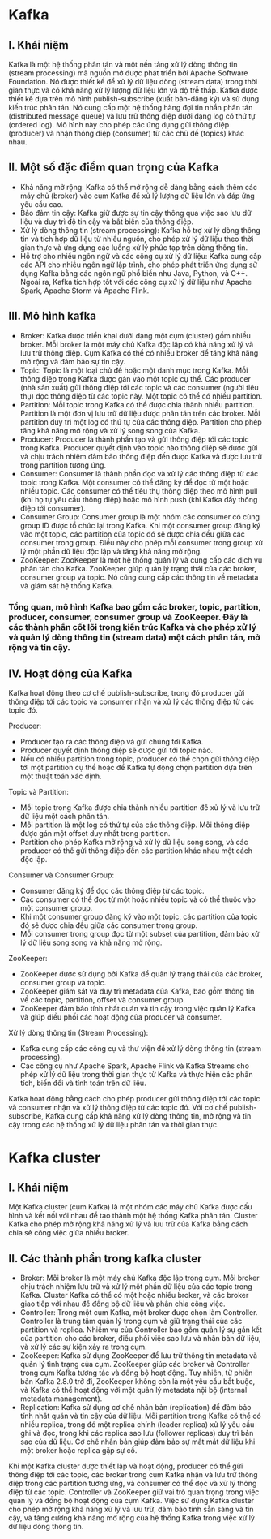 # Kafka
## I. Khái niệm
Kafka là một hệ thống phân tán và một nền tảng xử lý dòng thông tin (stream processing) mã nguồn mở được phát triển bởi Apache Software Foundation. Nó được thiết kế để xử lý dữ liệu dòng (stream data) trong thời gian thực và có khả năng xử lý lượng dữ liệu lớn và độ trễ thấp.
Kafka được thiết kế dựa trên mô hình publish-subscribe (xuất bản-đăng ký) và sử dụng kiến trúc phân tán. Nó cung cấp một hệ thống hàng đợi tin nhắn phân tán (distributed message queue) và lưu trữ thông điệp dưới dạng log có thứ tự (ordered log). Mô hình này cho phép các ứng dụng gửi thông điệp (producer) và nhận thông điệp (consumer) từ các chủ đề (topics) khác nhau.
## II. Một số đặc điểm quan trọng của Kafka
- Khả năng mở rộng: Kafka có thể mở rộng dễ dàng bằng cách thêm các máy chủ (broker) vào cụm Kafka để xử lý lượng dữ liệu lớn và đáp ứng yêu cầu cao.
- Bảo đảm tin cậy: Kafka giữ được sự tin cậy thông qua việc sao lưu dữ liệu và duy trì độ tin cậy và bất biến của thông điệp.
- Xử lý dòng thông tin (stream processing): Kafka hỗ trợ xử lý dòng thông tin và tích hợp dữ liệu từ nhiều nguồn, cho phép xử lý dữ liệu theo thời gian thực và ứng dụng các luồng xử lý phức tạp trên dòng thông tin.
- Hỗ trợ cho nhiều ngôn ngữ và các công cụ xử lý dữ liệu: Kafka cung cấp các API cho nhiều ngôn ngữ lập trình, cho phép phát triển ứng dụng sử dụng Kafka bằng các ngôn ngữ phổ biến như Java, Python, và C++. Ngoài ra, Kafka tích hợp tốt với các công cụ xử lý dữ liệu như Apache Spark, Apache Storm và Apache Flink.
## III. Mô hình kafka
- Broker: Kafka được triển khai dưới dạng một cụm (cluster) gồm nhiều broker. Mỗi broker là một máy chủ Kafka độc lập có khả năng xử lý và lưu trữ thông điệp. Cụm Kafka có thể có nhiều broker để tăng khả năng mở rộng và đảm bảo sự tin cậy.
- Topic: Topic là một loại chủ đề hoặc một danh mục trong Kafka. Mỗi thông điệp trong Kafka được gán vào một topic cụ thể. Các producer (nhà sản xuất) gửi thông điệp tới các topic và các consumer (người tiêu thụ) đọc thông điệp từ các topic này. Một topic có thể có nhiều partition.
- Partition: Mỗi topic trong Kafka có thể được chia thành nhiều partition. Partition là một đơn vị lưu trữ dữ liệu được phân tán trên các broker. Mỗi partition duy trì một log có thứ tự của các thông điệp. Partition cho phép tăng khả năng mở rộng và xử lý song song của Kafka.
- Producer: Producer là thành phần tạo và gửi thông điệp tới các topic trong Kafka. Producer quyết định vào topic nào thông điệp sẽ được gửi và chịu trách nhiệm đảm bảo thông điệp đến được Kafka và được lưu trữ trong partition tương ứng.
- Consumer: Consumer là thành phần đọc và xử lý các thông điệp từ các topic trong Kafka. Một consumer có thể đăng ký để đọc từ một hoặc nhiều topic. Các consumer có thể tiêu thụ thông điệp theo mô hình pull (khi họ tự yêu cầu thông điệp) hoặc mô hình push (khi Kafka đẩy thông điệp tới consumer).
- Consumer Group: Consumer group là một nhóm các consumer có cùng group ID được tổ chức lại trong Kafka. Khi một consumer group đăng ký vào một topic, các partition của topic đó sẽ được chia đều giữa các consumer trong group. Điều này cho phép mỗi consumer trong group xử lý một phần dữ liệu độc lập và tăng khả năng mở rộng.
- ZooKeeper: ZooKeeper là một hệ thống quản lý và cung cấp các dịch vụ phân tán cho Kafka. ZooKeeper giúp quản lý trạng thái của các broker, consumer group và topic. Nó cũng cung cấp các thông tin về metadata và giám sát hệ thống Kafka.
### Tổng quan, mô hình Kafka bao gồm các broker, topic, partition, producer, consumer, consumer group và ZooKeeper. Đây là các thành phần cốt lõi trong kiến trúc Kafka và cho phép xử lý và quản lý dòng thông tin (stream data) một cách phân tán, mở rộng và tin cậy.
## IV. Hoạt động của Kafka
Kafka hoạt động theo cơ chế publish-subscribe, trong đó producer gửi thông điệp tới các topic và consumer nhận và xử lý các thông điệp từ các topic đó.

Producer:
- Producer tạo ra các thông điệp và gửi chúng tới Kafka.
- Producer quyết định thông điệp sẽ được gửi tới topic nào.
- Nếu có nhiều partition trong topic, producer có thể chọn gửi thông điệp tới một partition cụ thể hoặc để Kafka tự động chọn partition dựa trên một thuật toán xác định.

Topic và Partition:
- Mỗi topic trong Kafka được chia thành nhiều partition để xử lý và lưu trữ dữ liệu một cách phân tán.
- Mỗi partition là một log có thứ tự của các thông điệp. Mỗi thông điệp được gán một offset duy nhất trong partition.
- Partition cho phép Kafka mở rộng và xử lý dữ liệu song song, và các producer có thể gửi thông điệp đến các partition khác nhau một cách độc lập.

Consumer và Consumer Group:
- Consumer đăng ký để đọc các thông điệp từ các topic.
- Các consumer có thể đọc từ một hoặc nhiều topic và có thể thuộc vào một consumer group.
- Khi một consumer group đăng ký vào một topic, các partition của topic đó sẽ được chia đều giữa các consumer trong group.
- Mỗi consumer trong group đọc từ một subset của partition, đảm bảo xử lý dữ liệu song song và khả năng mở rộng.

ZooKeeper:
- ZooKeeper được sử dụng bởi Kafka để quản lý trạng thái của các broker, consumer group và topic.
- ZooKeeper giám sát và duy trì metadata của Kafka, bao gồm thông tin về các topic, partition, offset và consumer group.
- ZooKeeper đảm bảo tính nhất quán và tin cậy trong việc quản lý Kafka và giúp điều phối các hoạt động của producer và consumer.

Xử lý dòng thông tin (Stream Processing):
- Kafka cung cấp các công cụ và thư viện để xử lý dòng thông tin (stream processing).
- Các công cụ như Apache Spark, Apache Flink và Kafka Streams cho phép xử lý dữ liệu trong thời gian thực từ Kafka và thực hiện các phân tích, biến đổi và tính toán trên dữ liệu.

Kafka hoạt động bằng cách cho phép producer gửi thông điệp tới các topic và consumer nhận và xử lý thông điệp từ các topic đó. Với cơ chế publish-subscribe, Kafka cung cấp khả năng xử lý dòng thông tin, mở rộng và tin cậy trong các hệ thống xử lý dữ liệu phân tán và thời gian thực.

# Kafka cluster
## I. Khái niệm
Một Kafka cluster (cụm Kafka) là một nhóm các máy chủ Kafka được cấu hình và kết nối với nhau để tạo thành một hệ thống Kafka phân tán. Cluster Kafka cho phép mở rộng khả năng xử lý và lưu trữ của Kafka bằng cách chia sẻ công việc giữa nhiều broker.
## II. Các thành phần trong kafka cluster
- Broker: Mỗi broker là một máy chủ Kafka độc lập trong cụm. Mỗi broker chịu trách nhiệm lưu trữ và xử lý một phần dữ liệu của các topic trong Kafka. Cluster Kafka có thể có một hoặc nhiều broker, và các broker giao tiếp với nhau để đồng bộ dữ liệu và phân chia công việc.
- Controller: Trong một cụm Kafka, một broker được chọn làm Controller. Controller là trung tâm quản lý trong cụm và giữ trạng thái của các partition và replica. Nhiệm vụ của Controller bao gồm quản lý sự gán kết của partition cho các broker, điều phối việc sao lưu và nhân bản dữ liệu, và xử lý các sự kiện xảy ra trong cụm.
- ZooKeeper: Kafka sử dụng ZooKeeper để lưu trữ thông tin metadata và quản lý tình trạng của cụm. ZooKeeper giúp các broker và Controller trong cụm Kafka tương tác và đồng bộ hoạt động. Tuy nhiên, từ phiên bản Kafka 2.8.0 trở đi, ZooKeeper không còn là một yêu cầu bắt buộc, và Kafka có thể hoạt động với một quản lý metadata nội bộ (internal metadata management).
- Replication: Kafka sử dụng cơ chế nhân bản (replication) để đảm bảo tính nhất quán và tin cậy của dữ liệu. Mỗi partition trong Kafka có thể có nhiều replica, trong đó một replica chính (leader replica) xử lý yêu cầu ghi và đọc, trong khi các replica sao lưu (follower replicas) duy trì bản sao của dữ liệu. Cơ chế nhân bản giúp đảm bảo sự mất mát dữ liệu khi một broker hoặc replica gặp sự cố.

Khi một Kafka cluster được thiết lập và hoạt động, producer có thể gửi thông điệp tới các topic, các broker trong cụm Kafka nhận và lưu trữ thông điệp trong các partition tương ứng, và consumer có thể đọc và xử lý thông điệp từ các topic. Controller và ZooKeeper giữ vai trò quan trọng trong việc quản lý và đồng bộ hoạt động của cụm Kafka. Việc sử dụng Kafka cluster cho phép mở rộng khả năng xử lý và lưu trữ, đảm bảo tính sẵn sàng và tin cậy, và tăng cường khả năng mở rộng của hệ thống Kafka trong việc xử lý dữ liệu dòng thông tin.
